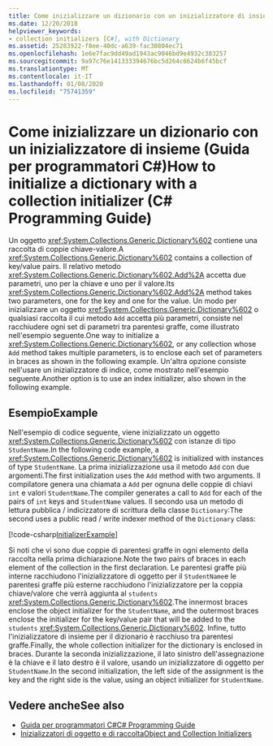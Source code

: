 ```yaml
---
title: Come inizializzare un dizionario con un inizializzatore di insieme - Guida per programmatori C#
ms.date: 12/20/2018
helpviewer_keywords:
- collection initializers [C#], with Dictionary
ms.assetid: 25283922-f8ee-40dc-a639-fac30804ec71
ms.openlocfilehash: 1e6e7fac9dd49ad1943ac9046bd9e4932c383257
ms.sourcegitcommit: 9a97c76e141333394676bc5d264c6624b6f45bcf
ms.translationtype: MT
ms.contentlocale: it-IT
ms.lasthandoff: 01/08/2020
ms.locfileid: "75741359"
---
```

# <a name="how-to-initialize-a-dictionary-with-a-collection-initializer-c-programming-guide"></a><span data-ttu-id="55bd7-102">Come inizializzare un dizionario con un inizializzatore di insieme (Guida per programmatori C#)</span><span class="sxs-lookup"><span data-stu-id="55bd7-102">How to initialize a dictionary with a collection initializer (C# Programming Guide)</span></span>

<span data-ttu-id="55bd7-103">Un oggetto <xref:System.Collections.Generic.Dictionary%602> contiene una raccolta di coppie chiave-valore.</span><span class="sxs-lookup"><span data-stu-id="55bd7-103">A <xref:System.Collections.Generic.Dictionary%602> contains a collection of key/value pairs.</span></span> <span data-ttu-id="55bd7-104">Il relativo metodo <xref:System.Collections.Generic.Dictionary%602.Add%2A> accetta due parametri, uno per la chiave e uno per il valore.</span><span class="sxs-lookup"><span data-stu-id="55bd7-104">Its <xref:System.Collections.Generic.Dictionary%602.Add%2A> method takes two parameters, one for the key and one for the value.</span></span> <span data-ttu-id="55bd7-105">Un modo per inizializzare un oggetto <xref:System.Collections.Generic.Dictionary%602> o qualsiasi raccolta il cui metodo `Add` accetta più parametri, consiste nel racchiudere ogni set di parametri tra parentesi graffe, come illustrato nell'esempio seguente.</span><span class="sxs-lookup"><span data-stu-id="55bd7-105">One way to initialize a <xref:System.Collections.Generic.Dictionary%602>, or any collection whose `Add` method takes multiple parameters, is to enclose each set of parameters in braces as shown in the following example.</span></span> <span data-ttu-id="55bd7-106">Un'altra opzione consiste nell'usare un inizializzatore di indice, come mostrato nell'esempio seguente.</span><span class="sxs-lookup"><span data-stu-id="55bd7-106">Another option is to use an index initializer, also shown in the following example.</span></span>

## <a name="example"></a><span data-ttu-id="55bd7-107">Esempio</span><span class="sxs-lookup"><span data-stu-id="55bd7-107">Example</span></span>

<span data-ttu-id="55bd7-108">Nell'esempio di codice seguente, viene inizializzato un oggetto <xref:System.Collections.Generic.Dictionary%602> con istanze di tipo `StudentName`.</span><span class="sxs-lookup"><span data-stu-id="55bd7-108">In the following code example, a <xref:System.Collections.Generic.Dictionary%602> is initialized with instances of type `StudentName`.</span></span>  <span data-ttu-id="55bd7-109">La prima inizializzazione usa il metodo `Add` con due argomenti.</span><span class="sxs-lookup"><span data-stu-id="55bd7-109">The first initialization uses the `Add` method with two arguments.</span></span> <span data-ttu-id="55bd7-110">Il compilatore genera una chiamata a `Add` per ognuna delle coppie di chiavi `int` e valori `StudentName`.</span><span class="sxs-lookup"><span data-stu-id="55bd7-110">The compiler generates a call to `Add` for each of the pairs of `int` keys and `StudentName` values.</span></span> <span data-ttu-id="55bd7-111">Il secondo usa un metodo di lettura pubblica / indicizzatore di scrittura della classe `Dictionary`:</span><span class="sxs-lookup"><span data-stu-id="55bd7-111">The second uses a public read / write indexer method of the `Dictionary` class:</span></span>

[!code-csharp[InitializerExample](../../../../samples/snippets/csharp/programming-guide/classes-and-structs/object-collection-initializers/HowToDictionaryInitializer.cs#HowToDictionaryInitializer)]  

<span data-ttu-id="55bd7-112">Si noti che vi sono due coppie di parentesi graffe in ogni elemento della raccolta nella prima dichiarazione.</span><span class="sxs-lookup"><span data-stu-id="55bd7-112">Note the two pairs of braces in each element of the collection in the first declaration.</span></span> <span data-ttu-id="55bd7-113">Le parentesi graffe più interne racchiudono l'inizializzatore di oggetto per il `StudentName`e le parentesi graffe più esterne racchiudono l'inizializzatore per la coppia chiave/valore che verrà aggiunta al `students` <xref:System.Collections.Generic.Dictionary%602>.</span><span class="sxs-lookup"><span data-stu-id="55bd7-113">The innermost braces enclose the object initializer for the `StudentName`, and the outermost braces enclose the initializer for the key/value pair that will be added to the `students` <xref:System.Collections.Generic.Dictionary%602>.</span></span> <span data-ttu-id="55bd7-114">Infine, tutto l'inizializzatore di insieme per il dizionario è racchiuso tra parentesi graffe.</span><span class="sxs-lookup"><span data-stu-id="55bd7-114">Finally, the whole collection initializer for the dictionary is enclosed in braces.</span></span> <span data-ttu-id="55bd7-115">Durante la seconda inizializzazione, il lato sinistro dell'assegnazione è la chiave e il lato destro è il valore, usando un inizializzatore di oggetto per `StudentName`.</span><span class="sxs-lookup"><span data-stu-id="55bd7-115">In the second initialization, the left side of the assignment is the key and the right side is the value, using an object initializer for `StudentName`.</span></span>

## <a name="see-also"></a><span data-ttu-id="55bd7-116">Vedere anche</span><span class="sxs-lookup"><span data-stu-id="55bd7-116">See also</span></span>

- [<span data-ttu-id="55bd7-117">Guida per programmatori C#</span><span class="sxs-lookup"><span data-stu-id="55bd7-117">C# Programming Guide</span></span>](../index.md)
- [<span data-ttu-id="55bd7-118">Inizializzatori di oggetto e di raccolta</span><span class="sxs-lookup"><span data-stu-id="55bd7-118">Object and Collection Initializers</span></span>](./object-and-collection-initializers.md)

